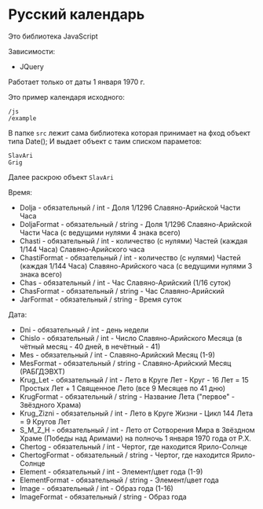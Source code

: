 # Русский календарь

Это библиотека JavaScript

Зависимости:
- JQuery 

Работает только от даты 1 января 1970 г.

Это пример календаря исходного:
```
/js
/example
```

В папке `src` лежит сама библиотека которая принимает на фход объект типа Date();
И выдает объект с таим списком параметов:
```
SlavAri
Grig
```

Далее раскрою объект `SlavAri`

Время:
-  Dolja - обязательный / int - Доля 1/1296 Славяно-Арийской Части Часа
-  DoljaFormat - обязательный / string - Доля 1/1296 Славяно-Арийской Части Часа (с ведущими нулями 4 знака всего)
-  Chasti - обязательный / int - количество (с нулями) Частей (каждая 1/144 Часа) Славяно-Арийского часа
-  ChastiFormat - обязательный / int - количество (с нулями) Частей (каждая 1/144 Часа) Славяно-Арийского часа (с ведущими нулями 3 знака всего)
-  Chas - обязательный / int - Час Славяно-Арийский (1/16 суток)
-  ChasFormat - обязательный / string - Час Славяно-Арийский
-  JarFormat - обязательный / string - Время суток

Дата:
-  Dni - обязательный / int - день недели
-  Chislo - обязательный / int - Число Славяно-Арийского Месяца (в чётный месяц - 40 дней, в нечётный - 41)
-  Mes - обязательный / int - Славяно-Арийский Месяц (1-9)
-  MesFormat - обязательный / string - Славяно-Арийский Месяц (РАБГДЭВХТ)
-  Krug_Let - обязательный / int - Лето в Круге Лет - Круг - 16 Лет = 15 Простых Лет + 1 Священное Лето (все 9 Месяцев по 41 дню)
-  KrugFormat - обязательный / string - Название Лета ("первое" - Звёздного Храма)
-  Krug_Zizni - обязательный / int - Лето в Круге Жизни - Цикл 144 Лета = 9 Кругов Лет
-  S_M_Z_H - обязательный / int - Лето от Сотворения Мира в Звёздном Храме (Победы над Аримами) на полночь 1 января 1970 года от Р.Х.
-  Chertog - обязательный / int - Чертог, где находится Ярило-Солнце
-  ChertogFormat - обязательный / string - Чертог, где находится Ярило-Солнце
-  Element - обязательный / int - Элемент/цвет года (1-9)
-  ElementFormat - обязательный / string - Элемент/цвет года
-  Image - обязательный / int - Образ года (1-16)
-  ImageFormat - обязательный / string - Образ года